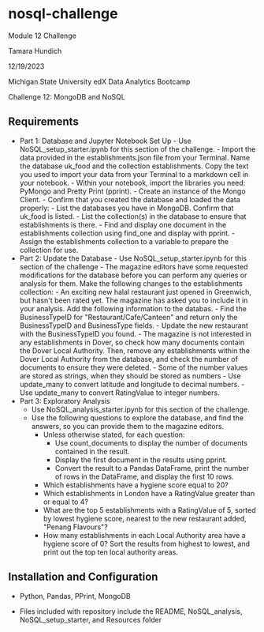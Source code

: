 # nosql-challenge
Module 12 Challenge

Tamara Hundich

12/19/2023

  Michigan State University edX Data Analytics Bootcamp 

  Challenge 12: MongoDB and NoSQL

## Requirements
  - Part 1:  Database and Jupyter Notebook Set Up
        - Use NoSQL_setup_starter.ipynb for this section of the challenge.
        - Import the data provided in the establishments.json file from your Terminal. Name the database uk_food and the collection establishments. Copy the text you used to import your data from your Terminal to a markdown cell in your notebook.
        - Within your notebook, import the libraries you need: PyMongo and Pretty Print (pprint).
        - Create an instance of the Mongo Client.
        - Confirm that you created the database and loaded the data properly:
            - List the databases you have in MongoDB. Confirm that uk_food is listed.
            - List the collection(s) in the database to ensure that establishments is there.
            - Find and display one document in the establishments collection using find_one and display with pprint.
        - Assign the establishments collection to a variable to prepare the collection for use.
  - Part 2:  Update the Database
        - Use NoSQL_setup_starter.ipynb for this section of the challenge
        - The magazine editors have some requested modifications for the database before you can perform any queries or analysis for them. Make the following changes to the establishments collection:
            - An exciting new halal restaurant just opened in Greenwich, but hasn't been rated yet. The magazine has asked you to include it in your analysis. Add the following information to the databas. 
            - Find the BusinessTypeID for "Restaurant/Cafe/Canteen" and return only the BusinessTypeID and BusinessType fields.
            - Update the new restaurant with the BusinessTypeID you found.
            - The magazine is not interested in any establishments in Dover, so check how many documents contain the Dover Local Authority. Then, remove any establishments within the Dover Local Authority from the database, and check the number of documents to ensure they were deleted.
            - Some of the number values are stored as strings, when they should be stored as numbers
                - Use update_many to convert latitude and longitude to decimal numbers.
                - Use update_many to convert RatingValue to integer numbers.
  - Part 3: Exploratory Analysis
       - Use NoSQL_analysis_starter.ipynb for this section of the challenge.
       - Use the following questions to explore the database, and find the answers, so you can provide them to the magazine editors.
            - Unless otherwise stated, for each question:
                - Use count_documents to display the number of documents contained in the result.
                - Display the first document in the results using pprint.
                - Convert the result to a Pandas DataFrame, print the number of rows in the DataFrame, and display the first 10 rows.
            - Which establishments have a hygiene score equal to 20?
            - Which establishments in London have a RatingValue greater than or equal to 4?
            - What are the top 5 establishments with a RatingValue of 5, sorted by lowest hygiene score, nearest to the new restaurant added, "Penang Flavours"?
            - How many establishments in each Local Authority area have a hygiene score of 0? Sort the results from highest to lowest, and print out the top ten local authority areas.
                
## Installation and Configuration 
- Python, Pandas, PPrint, MongoDB  
	
- Files included with repository include the README, NoSQL_analysis, NoSQL_setup_starter, and Resources folder